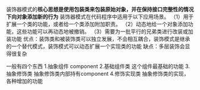 装饰器模式的**核心思想是使用包装类来包装原始对象，并在保持接口完整性的情况下向对象添加新的行为**
装饰器模式在代码程序中适用于以下应用场景。
（1）用于扩展一个类的功能，或者给一个类添加附加职责。
（2）动态地给一个对象添加功能，这些功能可以再动态地被撤销。
（3）需要为一批平行的兄弟类进行改装或加装功能
优点：装饰类和被装饰类可以独立发展，不会相互耦合，装饰模式是继承的一个替代模式，装饰模式可以动态扩展一个实现类的功能
缺点：多层装饰会显得很复杂


一般有四个东西
1.抽象组件    component
2.基础组件类  这个组件最基础的功能
3.抽象修饰类  抽象修饰类内部持有component
4.修饰实现类  抽象修饰类的实现，各种增加的功能





